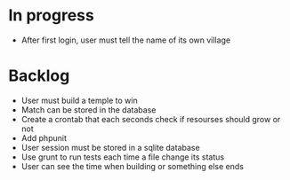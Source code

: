 # In progress

 * After first login, user must tell the name of its own village

# Backlog

 * User must build a temple to win
 * Match can be stored in the database
 * Create a crontab that each seconds check if resourses should grow or not
 * Add phpunit
 * User session must be stored in a sqlite database
 * Use grunt to run tests each time a file change its status
 * User can see the time when building or something else ends
